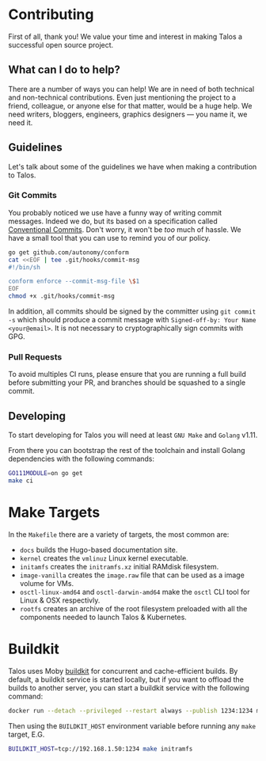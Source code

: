 # Contributing

First of all, thank you!
We value your time and interest in making Talos a successful open source project.

## What can I do to help?

There are a number of ways you can help!
We are in need of both technical and non-technical contributions.
Even just mentioning the project to a friend, colleague, or anyone else for that matter, would be a huge help.
We need writers, bloggers, engineers, graphics designers — you name it, we need it.

## Guidelines

Let's talk about some of the guidelines we have when making a contribution to Talos.

### Git Commits

You probably noticed we use have a funny way of writing commit messages.
Indeed we do, but its based on a specification called [Conventional Commits](https://www.conventionalcommits.org).
Don't worry, it won't be _too_ much of hassle.
We have a small tool that you can use to remind you of our policy.

```bash
go get github.com/autonomy/conform
cat <<EOF | tee .git/hooks/commit-msg
#!/bin/sh

conform enforce --commit-msg-file \$1
EOF
chmod +x .git/hooks/commit-msg
```

In addition, all commits should be signed by the committer using `git commit -s` which should produce a commit
message with `Signed-off-by: Your Name <your@email>`. It is not necessary to cryptographically sign commits
with GPG.

### Pull Requests

To avoid multiples CI runs, please ensure that you are running a full build before submitting your PR, and
branches should be squashed to a single commit.

## Developing

To start developing for Talos you will need at least `GNU Make` and `Golang` v1.11.

From there you can bootstrap the rest of the toolchain and install Golang dependencies with the following commands:

```bash
GO111MODULE=on go get
make ci
```

# Make Targets

In the `Makefile` there are a variety of targets, the most common are:

* `docs` builds the Hugo-based documentation site.
* `kernel` creates the `vmlinuz` Linux kernel executable.
* `initamfs` creates the `initramfs.xz` initial RAMdisk filesystem.
* `image-vanilla` creates the `image.raw` file that can be used as a image volume for VMs.
* `osctl-linux-amd64` and `osctl-darwin-amd64` make the `osctl` CLI tool for Linux & OSX respectivly.
* `rootfs` creates an archive of the root filesystem preloaded with all the components needed to launch Talos & Kubernetes.

# Buildkit

Talos uses Moby [buildkit](https://github.com/moby/buildkit) for concurrent and cache-efficient builds.
By default, a buildkit service is started locally, but if you want to offload the builds to another server,
you can start a buildkit service with the following command:

```bash
docker run --detach --privileged --restart always --publish 1234:1234 moby/buildkit --addr tcp://0.0.0.0:1234
```

Then using the `BUILDKIT_HOST` environment variable before running any `make` target, E.G.

```bash
BUILDKIT_HOST=tcp://192.168.1.50:1234 make initramfs
```
